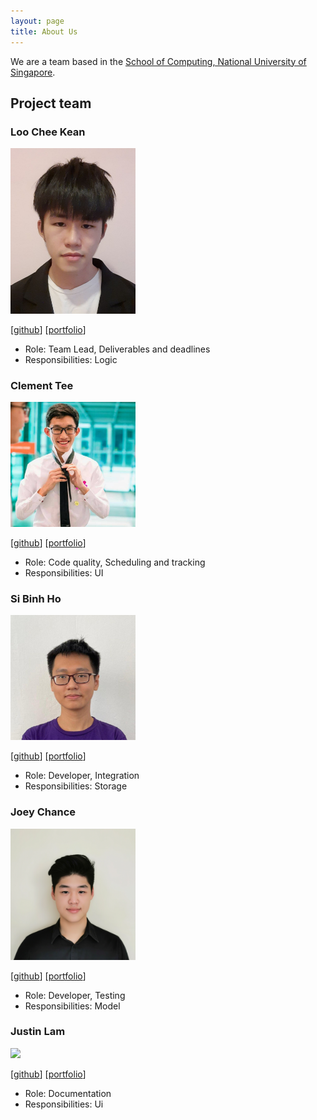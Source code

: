 ```yaml
---
layout: page
title: About Us
---
```


We are a team based in the [School of Computing, National University of Singapore](http://www.comp.nus.edu.sg).

## Project team

### Loo Chee Kean

<img src="images/cheekean5848.png" width="200px">

[[github](https://github.com/cheekean5848)]
[[portfolio](team/cheekean5848.md)]

* Role: Team Lead, Deliverables and deadlines
* Responsibilities: Logic

### Clement Tee

<img src="images/clement0010.png" width="200px">

[[github](http://github.com/clement0010)]
[[portfolio](team/clement0010.md)]

* Role: Code quality, Scheduling and tracking
* Responsibilities: UI

### Si Binh Ho

<img src="images/sibinhho99-nus.png" width="200px">

[[github](http://github.com/sibinhho99-nus)] 
[[portfolio](team/sibinhho99-nus.md)]

* Role: Developer, Integration
* Responsibilities: Storage

### Joey Chance

<img src="images/joey-chance.png" width="200px">

[[github](http://github.com/joey-chance)]
[[portfolio](team/joey-chance.md)]

* Role: Developer, Testing
* Responsibilities: Model

### Justin Lam

<img src="images/johndoe.png" width="200px">

[[github](http://github.com/justinlam19)]
[[portfolio](team/justinlam.md)]

* Role: Documentation
* Responsibilities: Ui